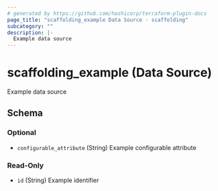 ```yaml
---
# generated by https://github.com/hashicorp/terraform-plugin-docs
page_title: "scaffolding_example Data Source - scaffolding"
subcategory: ""
description: |-
  Example data source
---
```


# scaffolding_example (Data Source)

Example data source



<!-- schema generated by tfplugindocs -->
## Schema

### Optional

- `configurable_attribute` (String) Example configurable attribute

### Read-Only

- `id` (String) Example identifier

